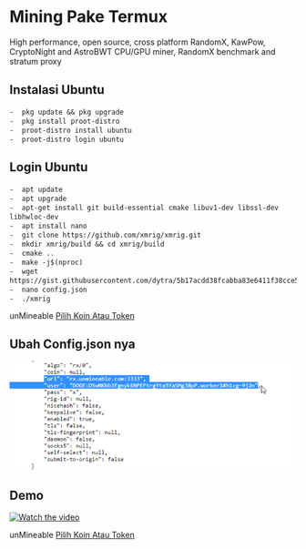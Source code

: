 # Mining Pake Termux
High performance, open source, cross platform RandomX, KawPow, CryptoNight and AstroBWT CPU/GPU miner, RandomX benchmark and stratum proxy
## Instalasi Ubuntu
```
-  pkg update && pkg upgrade
-  pkg install proot-distro
-  proot-distro install ubuntu
-  proot-distro login ubuntu
```
## Login Ubuntu
```
-  apt update 
-  apt upgrade
-  apt-get install git build-essential cmake libuv1-dev libssl-dev libhwloc-dev
-  apt install nano
-  git clone https://github.com/xmrig/xmrig.git
-  mkdir xmrig/build && cd xmrig/build
-  cmake ..
-  make -j$(nproc)
-  wget https://gist.githubusercontent.com/dytra/5b17acdd38fcabba83e6411f38cce5ad/raw/9214159292a479ec5c27ac7ea28d0da00ca99d4f/config.json
-  nano config.json
-  ./xmrig
```
unMineable 
[Pilih Koin Atau Token](https://unmineable.com/)

## Ubah Config.json nya
![alt text](https://github.com/aceptriana/mining-termux/blob/main/acep.png)

## Demo 
[![Watch the video](https://img.youtube.com/vi/Yn69065wh14/maxresdefault.jpg)](https://www.youtube.com/watch?v=Yn69065wh14)

unMineable 
[Pilih Koin Atau Token](https://unmineable.com/)
